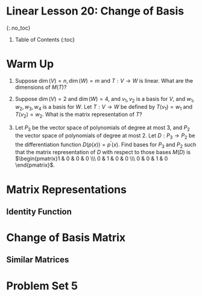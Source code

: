 # Linear Lesson 20: Change of Basis
{:.no_toc}

1. Table of Contents
{:toc}

# Warm Up

1. Suppose $\dim(V) = n, \dim(W) = m$ and $T : V \to W$ is linear. What are the dimensions of $M(T)$?

2. Suppose $\dim(V) = 2$ and $\dim(W) = 4$, and $v_1, v_2$ is a basis for $V$, and $w_1, w_2, w_3, w_4$ is a basis for $W$. Let $T : V \to W$ be defined by $T(v_1) = w_1$ and $T(v_2) = w_2$. What is the matrix representation of $T$?

3. Let $P_3$ be the vector space of polynomials of degree at most 3, and $P_2$ the vector space of polynomials of degree at most 2. Let $D : P_3 \to P_2$ be the differentiation function $D(p(x)) = p^\prime(x)$. Find bases for $P_3$ and $P_2$ such that the matrix representation of $D$ with respect to those bases $M(D)$ is $\begin{pmatrix}1 & 0 & 0 & 0 \\\ 0 & 1 & 0 & 0 \\\ 0 & 0 & 1 & 0 \end{pmatrix}$.

# Matrix Representations

## Identity Function

# Change of Basis Matrix

## Similar Matrices

# Problem Set 5
